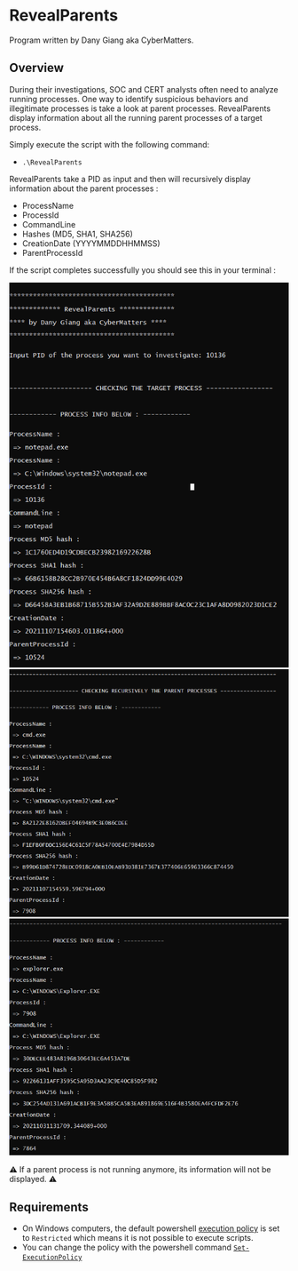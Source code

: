 # RevealParents

Program written by Dany Giang aka CyberMatters.

## Overview

During their investigations, SOC and CERT analysts often need to analyze running processes.
One way to identify suspicious behaviors and illegitimate processes is take a look at parent processes.
RevealParents display information about all the running parent processes of a target process.

Simply execute the script with the following command:

* `.\RevealParents`

RevealParents take a PID as input and then will recursively display information about the parent processes :

* ProcessName
* ProcessId
* CommandLine
* Hashes (MD5, SHA1, SHA256)
* CreationDate (YYYYMMDDHHMMSS)
* ParentProcessId

If the script completes successfully you should see this in your terminal :

![success1](images/success1.PNG)
![success2](images/success2.PNG)
![success3](images/success3.PNG)

⚠️ If a parent process is not running anymore, its information will not be displayed. ⚠️

## Requirements

* On Windows computers, the default powershell [execution policy](https://docs.microsoft.com/en-us/powershell/module/microsoft.powershell.core/about/about_execution_policies?view=powershell-7.1) is set to `Restricted` which means it is not possible to execute scripts.
* You can change the policy with the powershell command [`Set-ExecutionPolicy`](https://docs.microsoft.com/en-us/powershell/module/microsoft.powershell.security/set-executionpolicy?view=powershell-7.1)
